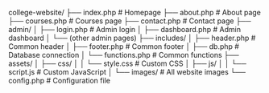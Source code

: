college-website/
├── index.php               # Homepage
├── about.php               # About page
├── courses.php             # Courses page
├── contact.php             # Contact page
├── admin/
│   ├── login.php           # Admin login
│   ├── dashboard.php       # Admin dashboard
│   └── (other admin pages)
├── includes/
│   ├── header.php          # Common header
│   ├── footer.php          # Common footer
│   ├── db.php              # Database connection
│   └── functions.php       # Common functions
├── assets/
│   ├── css/
│   │   └── style.css       # Custom CSS
│   ├── js/
│   │   └── script.js       # Custom JavaScript
│   └── images/             # All website images
└── config.php              # Configuration file